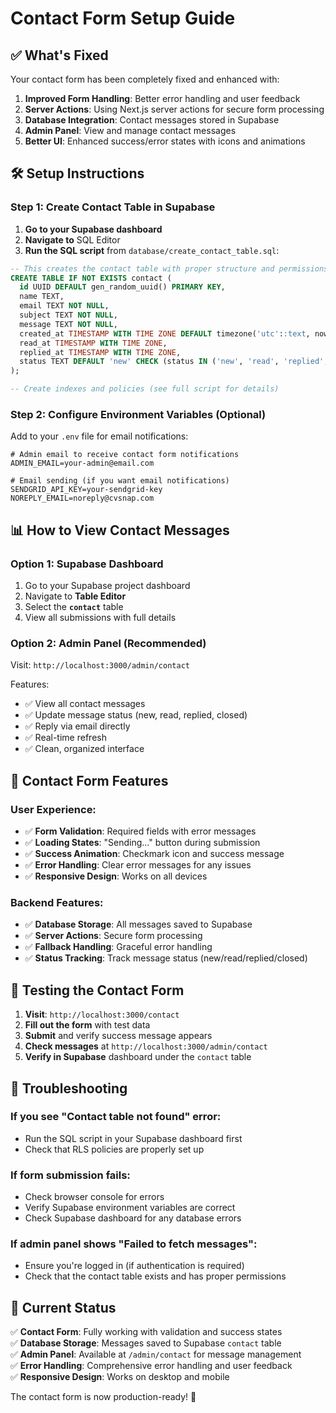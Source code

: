 # Contact Form Setup Guide

## ✅ What's Fixed

Your contact form has been completely fixed and enhanced with:

1. **Improved Form Handling**: Better error handling and user feedback
2. **Server Actions**: Using Next.js server actions for secure form processing
3. **Database Integration**: Contact messages stored in Supabase
4. **Admin Panel**: View and manage contact messages
5. **Better UI**: Enhanced success/error states with icons and animations

## 🛠️ Setup Instructions

### Step 1: Create Contact Table in Supabase

1. **Go to your Supabase dashboard**
2. **Navigate to** SQL Editor
3. **Run the SQL script** from `database/create_contact_table.sql`:

```sql
-- This creates the contact table with proper structure and permissions
CREATE TABLE IF NOT EXISTS contact (
  id UUID DEFAULT gen_random_uuid() PRIMARY KEY,
  name TEXT,
  email TEXT NOT NULL,
  subject TEXT NOT NULL,
  message TEXT NOT NULL,
  created_at TIMESTAMP WITH TIME ZONE DEFAULT timezone('utc'::text, now()) NOT NULL,
  read_at TIMESTAMP WITH TIME ZONE,
  replied_at TIMESTAMP WITH TIME ZONE,
  status TEXT DEFAULT 'new' CHECK (status IN ('new', 'read', 'replied', 'closed'))
);

-- Create indexes and policies (see full script for details)
```

### Step 2: Configure Environment Variables (Optional)

Add to your `.env` file for email notifications:

```env
# Admin email to receive contact form notifications
ADMIN_EMAIL=your-admin@email.com

# Email sending (if you want email notifications)
SENDGRID_API_KEY=your-sendgrid-key
NOREPLY_EMAIL=noreply@cvsnap.com
```

## 📊 How to View Contact Messages

### Option 1: Supabase Dashboard
1. Go to your Supabase project dashboard
2. Navigate to **Table Editor**
3. Select the **`contact`** table
4. View all submissions with full details

### Option 2: Admin Panel (Recommended)
Visit: `http://localhost:3000/admin/contact`

Features:
- ✅ View all contact messages
- ✅ Update message status (new, read, replied, closed)
- ✅ Reply via email directly
- ✅ Real-time refresh
- ✅ Clean, organized interface

## 🎯 Contact Form Features

### User Experience:
- ✅ **Form Validation**: Required fields with error messages
- ✅ **Loading States**: "Sending..." button during submission
- ✅ **Success Animation**: Checkmark icon and success message
- ✅ **Error Handling**: Clear error messages for any issues
- ✅ **Responsive Design**: Works on all devices

### Backend Features:
- ✅ **Database Storage**: All messages saved to Supabase
- ✅ **Server Actions**: Secure form processing
- ✅ **Fallback Handling**: Graceful error handling
- ✅ **Status Tracking**: Track message status (new/read/replied/closed)

## 📝 Testing the Contact Form

1. **Visit**: `http://localhost:3000/contact`
2. **Fill out the form** with test data
3. **Submit** and verify success message appears
4. **Check messages** at `http://localhost:3000/admin/contact`
5. **Verify in Supabase** dashboard under the `contact` table

## 🔧 Troubleshooting

### If you see "Contact table not found" error:
- Run the SQL script in your Supabase dashboard first
- Check that RLS policies are properly set up

### If form submission fails:
- Check browser console for errors
- Verify Supabase environment variables are correct
- Check Supabase dashboard for any database errors

### If admin panel shows "Failed to fetch messages":
- Ensure you're logged in (if authentication is required)
- Check that the contact table exists and has proper permissions

## 🚀 Current Status

✅ **Contact Form**: Fully working with validation and success states  
✅ **Database Storage**: Messages saved to Supabase `contact` table  
✅ **Admin Panel**: Available at `/admin/contact` for message management  
✅ **Error Handling**: Comprehensive error handling and user feedback  
✅ **Responsive Design**: Works on desktop and mobile  

The contact form is now production-ready! 🎉

